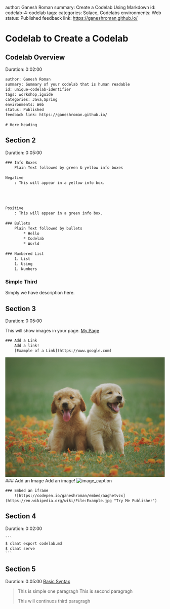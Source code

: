 author: Ganesh Roman
summary: Create a Codelab Using Markdown
id: codelab-4-codelab
tags:
categories: Solace, Codelabs
environments: Web
status: Published
feedback link: https://ganeshroman.github.io/

# Codelab to Create a Codelab

## Codelab Overview
Duration: 0:02:00

	author: Ganesh Roman
	summary: Summary of your codelab that is human readable
	id: unique-codelab-identifier
	tags: workshop,iguide
	categories: Java,Spring
	environments: Web
	status: Published
	feedback link: https://ganeshroman.github.io/
	
	# Here heading

## Section 2
Duration: 0:05:00

	### Info Boxes
		Plain Text followed by green & yellow info boxes

	Negative
		: This will appear in a yellow info box.




	Positive
		: This will appear in a green info box.
		
	### Bullets
		Plain Text followed by bullets
			* Hello
			* Codelab
			* World
			
	### Numbered List
		1. List
		1. Using
		1. Numbers

### Simple Third 
Simply we have description here.


## Section 3
Duration: 0:05:00

This will show images in your page.
[My Page](http://ganeshroman.github.io/)

	### Add a Link
		Add a link!
		[Example of a Link](https://www.google.com)

![Appear Image](img/example.jpg)
	### Add an Image
		Add an image!
		![image_caption](https://solace.com/wp-content/uploads/2019/09/goodbye_otter_v3.gif)

	### Embed an iframe
		![https://codepen.io/ganeshroman/embed/aaghetvzx](https://en.wikipedia.org/wiki/File:Example.jpg "Try Me Publisher")

## Section 4
Duration: 0:02:00


	```
	$ claat export codelab.md
	$ claat serve
	```

## Section 5
Duration: 0:05:00
[Basic Syntax](https://www.markdownguide.org/basic-syntax/)
> This is simple one paragragh
> This is second paragragh
>
> This will continuos third paragragh

